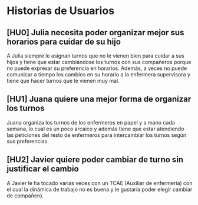 # Historias de Usuarios

## [HU0] Julia necesita poder organizar mejor sus horarios para cuidar de su hijo

A Julia siempre le asignan turnos que no le vienen bien para cuidar a sus hijos y tiene que estar cambiándose los turnos con sus compañeros porque no puede expresar su preferencia en horarios. Además, a veces no puede comunicar a tiempo los cambios en su horario a la enfermera supervisora y tiene que hacer turnos que le vienen muy mal.

## [HU1] Juana quiere una mejor forma de organizar los turnos

Juana organiza los turnos de los enfermeros en papel y a mano cada semana, lo cual es un poco arcaico y además tiene que estar atendiendo las peticiones del resto de enfermeros para intercambiar los turnos según sus preferencias.

## [HU2] Javier quiere poder cambiar de turno sin justificar el cambio

A Javier le ha tocado varias veces con un TCAE (Auxiliar de enfermería) con el cual la dinámica de trabajo no es buena y le gustaría poder elegir cambiar de compañero.